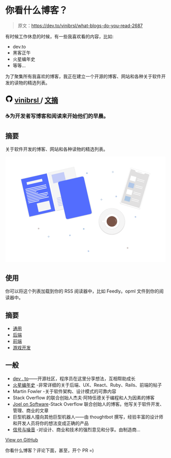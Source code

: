 # 你看什么博客？

> 原文：<https://dev.to/vinibrsl/what-blogs-do-you-read-2687>

有时候工作休息的时候，有一些我喜欢看的内容，比如:

*   dev.to
*   黑客正午
*   火星编年史
*   等等...

为了聚集所有我喜欢的博客，我正在建立一个开源的博客、网站和各种关于软件开发的读物的精选列表。

## ![GitHub logo](img/75095a8afc1e0f207cda715962e75c8d.png) [ vinibrsl ](https://github.com/vinibrsl) / [文摘](https://github.com/vinibrsl/digest)

### ☕️为开发者写博客和阅读来开始他们的早晨。

<article class="markdown-body entry-content container-lg" itemprop="text">

# 摘要

关于软件开发的博客、网站和各种读物的精选列表。

[![](img/4e314126a2692d700ce4a4197eff32ca.png)](https://camo.githubusercontent.com/3b4c1ac4485a271234269df049a20cd640cee74edabfb490703e14966d053f3c/68747470733a2f2f692e696d6775722e636f6d2f387130425974752e706e67)

# 使用

你可以将这个列表加载到你的 RSS 阅读器中，比如 Feedly。opml 文件到你的阅读器中。

# 摘要

*   [通用](https://github.com/vinibrsl/digest#general)
*   [后端](https://github.com/vinibrsl/digest#back-end)
*   [前端](https://github.com/vinibrsl/digest#front-end)
*   [游戏开发](https://github.com/vinibrsl/digest#game-development)

## 一般

*   [dev . to](https://dev.to/)——开源社区，程序员在这里分享想法，互相帮助成长
*   [火星编年史](https://evilmartians.com/chronicles) -非常详细的关于后端、UX、React、Ruby、Rails、前端的帖子
*   Martin Fowler -关于软件架构、设计模式的可靠内容
*   Stack Overflow 的联合创始人杰夫·阿特伍德关于编程和人为因素的博客
*   [Joel on Software](https://www.joelonsoftware.com/)-Stack Overflow 联合创始人的博客。他写关于软件开发、管理、商业的文章
*   巨型机器人撞向其他巨型机器人——由 thoughtbot 撰写，经验丰富的设计师和开发人员将你的想法变成正确的产品
*   [信号与噪音](https://m.signalvnoise.com/) -对设计、商业和技术的强烈意见和分享。由制造商…

</article>

[View on GitHub](https://github.com/vinibrsl/digest)

你看什么博客？评论下面，甚至，开个 PR =)